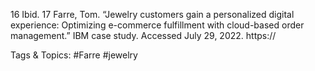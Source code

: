 16  Ibid. 
17  Farre, Tom. “Jewelry customers gain a personalized 
digital experience: Optimizing e-commerce 
fulfillment with cloud-based order management.” 
IBM case study. Accessed July 29, 2022. https://

   Tags & Topics:
   #Farre
   #jewelry